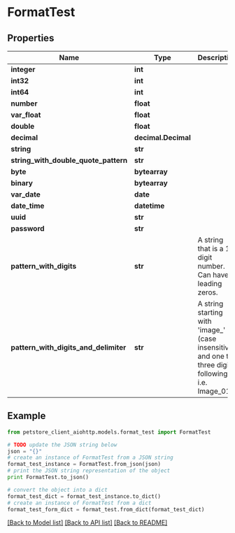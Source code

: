 # FormatTest


## Properties

Name | Type | Description | Notes
------------ | ------------- | ------------- | -------------
**integer** | **int** |  | [optional] 
**int32** | **int** |  | [optional] 
**int64** | **int** |  | [optional] 
**number** | **float** |  | 
**var_float** | **float** |  | [optional] 
**double** | **float** |  | [optional] 
**decimal** | **decimal.Decimal** |  | [optional] 
**string** | **str** |  | [optional] 
**string_with_double_quote_pattern** | **str** |  | [optional] 
**byte** | **bytearray** |  | [optional] 
**binary** | **bytearray** |  | [optional] 
**var_date** | **date** |  | 
**date_time** | **datetime** |  | [optional] 
**uuid** | **str** |  | [optional] 
**password** | **str** |  | 
**pattern_with_digits** | **str** | A string that is a 10 digit number. Can have leading zeros. | [optional] 
**pattern_with_digits_and_delimiter** | **str** | A string starting with &#39;image_&#39; (case insensitive) and one to three digits following i.e. Image_01. | [optional] 

## Example

```python
from petstore_client_aiohttp.models.format_test import FormatTest

# TODO update the JSON string below
json = "{}"
# create an instance of FormatTest from a JSON string
format_test_instance = FormatTest.from_json(json)
# print the JSON string representation of the object
print FormatTest.to_json()

# convert the object into a dict
format_test_dict = format_test_instance.to_dict()
# create an instance of FormatTest from a dict
format_test_form_dict = format_test.from_dict(format_test_dict)
```
[[Back to Model list]](../README.md#documentation-for-models) [[Back to API list]](../README.md#documentation-for-api-endpoints) [[Back to README]](../README.md)


